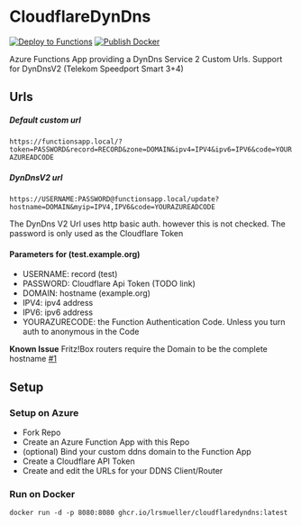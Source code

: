 # CloudflareDynDns

[![Deploy to Functions](https://github.com/lrsmueller/CloudflareDynDns/actions/workflows/master_f3k-cloudflare-dyndns-func.yml/badge.svg)](https://github.com/lrsmueller/CloudflareDynDns/actions/workflows/master_f3k-cloudflare-dyndns-func.yml)
[![Publish Docker](https://github.com/lrsmueller/CloudflareDynDns/actions/workflows/docker-publish.yml/badge.svg)](https://github.com/lrsmueller/CloudflareDynDns/actions/workflows/docker-publish.yml)

Azure Functions App providing a DynDns Service 2 Custom Urls.
Support for DynDnsV2 (Telekom Speedport Smart 3+4) 

## Urls
##### Default custom url 
```https://functionsapp.local/?token=PASSWORD&record=RECORD&zone=DOMAIN&ipv4=IPV4&ipv6=IPV6&code=YOURAZUREADCODE```

##### DynDnsV2 url 
```https://USERNAME:PASSWORD@functionsapp.local/update?hostname=DOMAIN&myip=IPV4,IPV6&code=YOURAZUREADCODE```

The DynDns V2 Url uses http basic auth. however this is not checked. The password is only used as the Cloudflare Token

#### Parameters for (test.example.org)
- USERNAME: record (test)
- PASSWORD: Cloudflare Api Token (TODO link)
- DOMAIN: hostname (example.org)
- IPV4: ipv4 address 
- IPV6: ipv6 address
- YOURAZURECODE: the Function Authentication Code. Unless you turn auth to anonymous in the Code 

**Known Issue** Fritz!Box routers require the Domain to be the complete hostname [#1](https://github.com/lrsmueller/CloudflareDynDns/issues/1)

## Setup
### Setup on Azure
- Fork Repo
- Create an Azure Function App with this Repo
- (optional) Bind your custom ddns domain to the Function App
- Create a Cloudflare API Token
- Create and edit the URLs for your DDNS Client/Router 

### Run on Docker
`docker run -d -p 8080:8080 ghcr.io/lrsmueller/cloudflaredyndns:latest`